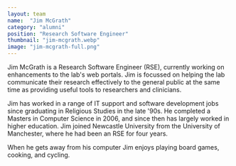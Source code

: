 ```yaml
---
layout: team
name:  "Jim McGrath"
category: "alumni"
position: "Research Software Engineer"
thumbnail: "jim-mcgrath.webp"
image: "jim-mcgrath-full.png"
---
```

Jim McGrath is a Research Software Engineer (RSE), currently working on enhancements to the lab's web portals. Jim is focussed on helping the lab communicate their research effectively to the general public at the same time as providing useful tools to researchers and clinicians.

Jim has worked in a range of IT support and software development jobs since graduating in Religious Studies in the late '90s. He completed a Masters in Computer Science in 2006, and since then has largely worked in higher education. Jim joined Newcastle University from the University of Manchester, where he had been an RSE for four years.

When he gets away from his computer Jim enjoys playing board games, cooking, and cycling.
